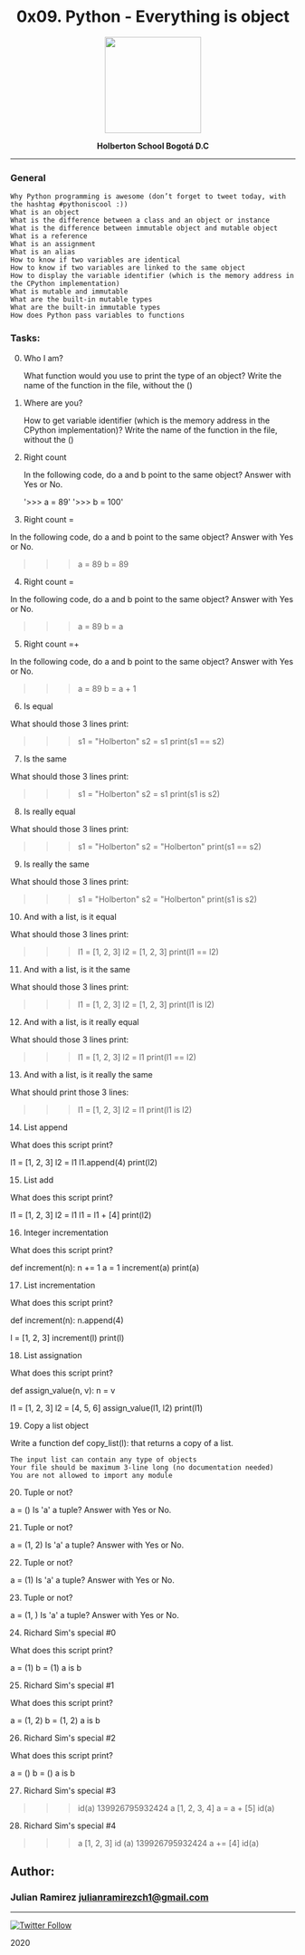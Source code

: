 
<H1 align="center"> 0x09. Python - Everything is object </H1>

<p align="center">
   <a href="https://www.holbertonschool.com/co"><img src="https://user-images.strikinglycdn.com/res/hrscywv4p/image/upload/c_limit,fl_lossy,h_1440,w_720,f_auto,q_auto/79001/368330_619080.png" width="170" height="170"/></a>

<p align="center"> 
   <b>Holberton School Bogotá D.C</b>
                
----
<H3> General </H3>
   
    Why Python programming is awesome (don’t forget to tweet today, with the hashtag #pythoniscool :))
    What is an object
    What is the difference between a class and an object or instance
    What is the difference between immutable object and mutable object
    What is a reference
    What is an assignment
    What is an alias
    How to know if two variables are identical
    How to know if two variables are linked to the same object
    How to display the variable identifier (which is the memory address in the CPython implementation)
    What is mutable and immutable
    What are the built-in mutable types
    What are the built-in immutable types
    How does Python pass variables to functions


### Tasks:

0. Who I am?

    What function would you use to print the type of an object? Write the
    name of the function in the file, without the ()

1. Where are you?

    How to get variable identifier (which is the memory address in the
    CPython implementation)? Write the name of the function in the file,
    without the ()

2. Right count

    In the following code, do a and b point to the same object?
    Answer with Yes or No.

    '>>> a = 89'
    '>>> b = 100'

3. Right count =

 In the following code, do a and b point to the same object?
 Answer with Yes or No.

 >>> a = 89
 >>> b = 89

4. Right count =

 In the following code, do a and b point to the same object?
 Answer with Yes or No.

 >>> a = 89
 >>> b = a

5. Right count =+

 In the following code, do a and b point to the same object?
 Answer with Yes or No.

 >>> a = 89
 >>> b = a + 1

6. Is equal

 What should those 3 lines print:

 >>> s1 = "Holberton"
 >>> s2 = s1
 >>> print(s1 == s2)

7. Is the same

 What should those 3 lines print:

 >>> s1 = "Holberton"
 >>> s2 = s1
 >>> print(s1 is s2)

8. Is really equal

 What should those 3 lines print:

 >>> s1 = "Holberton"
 >>> s2 = "Holberton"
 >>> print(s1 == s2)

9. Is really the same

 What should those 3 lines print:

 >>> s1 = "Holberton"
 >>> s2 = "Holberton"
 >>> print(s1 is s2)

10. And with a list, is it equal

  What should those 3 lines print:

  >>> l1 = [1, 2, 3]
  >>> l2 = [1, 2, 3]
  >>> print(l1 == l2)

11. And with a list, is it the same

  What should those 3 lines print:

  >>> l1 = [1, 2, 3]
  >>> l2 = [1, 2, 3]
  >>> print(l1 is l2)

12. And with a list, is it really equal

  What should those 3 lines print:

  >>> l1 = [1, 2, 3]
  >>> l2 = l1
  >>> print(l1 == l2)

13. And with a list, is it really the same

  What should print those 3 lines:

  >>> l1 = [1, 2, 3]
  >>> l2 = l1
  >>> print(l1 is l2)

14. List append

  What does this script print?

  l1 = [1, 2, 3]
  l2 = l1
  l1.append(4)
  print(l2)

15. List add

  What does this script print?

  l1 = [1, 2, 3]
  l2 = l1
  l1 = l1 + [4]
  print(l2)

16. Integer incrementation

  What does this script print?

  def increment(n):
  	  n += 1
  a = 1
  increment(a)
  print(a)

17. List incrementation

  What does this script print?

  def increment(n):
  	  n.append(4)

  l = [1, 2, 3]
  increment(l)
  print(l)

18. List assignation

  What does this script print?

  def assign_value(n, v):
  	  n = v

  l1 = [1, 2, 3]
  l2 = [4, 5, 6]
  assign_value(l1, l2)
  print(l1)

19. Copy a list object

  Write a function def copy_list(l): that returns a copy of a list.

    The input list can contain any type of objects
    Your file should be maximum 3-line long (no documentation needed)
    You are not allowed to import any module

20. Tuple or not?

  a = ()
  Is 'a' a tuple? Answer with Yes or No.

21. Tuple or not?

  a = (1, 2)
  Is 'a' a tuple? Answer with Yes or No.

22. Tuple or not?

  a = (1)
  Is 'a' a tuple? Answer with Yes or No.

23. Tuple or not?

  a = (1, )
  Is 'a' a tuple? Answer with Yes or No.

24. Richard Sim's special #0

  What does this script print?

  a = (1)
  b = (1)
  a is b

25. Richard Sim's special #1

  What does this script print?

  a = (1, 2)
  b = (1, 2)
  a is b

26. Richard Sim's special #2

  What does this script print?

  a = ()
  b = ()
  a is b

27. Richard Sim's special #3

  >>> id(a)
  139926795932424
  >>> a
  [1, 2, 3, 4]
  >>> a = a + [5]
  >>> id(a)

28. Richard Sim's special #4

  >>> a
  [1, 2, 3]
  >>> id (a)
  139926795932424
  >>> a += [4]
  >>> id(a)


## Author: 
### Julian Ramirez <julianramirezch1@gmail.com>
----
[![Twitter Follow](https://img.shields.io/twitter/follow/JulianR_30.svg?style=social&label=Follow)](https://twitter.com/JulianR_30)

2020